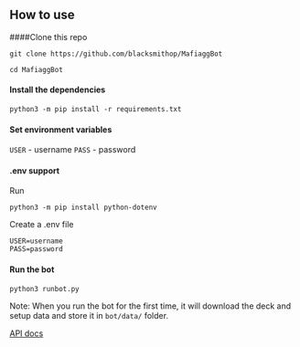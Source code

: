 ## How to use
####Clone this repo
```shell
git clone https://github.com/blacksmithop/MafiaggBot

cd MafiaggBot
```

#### Install the dependencies
```shell
python3 -m pip install -r requirements.txt
```
#### Set environment variables
`USER` - username
`PASS` - password
#### .env support
Run 
```
python3 -m pip install python-dotenv
```
Create a .env file
```
USER=username
PASS=password
```
#### Run the bot
```shell
python3 runbot.py
```
Note: When you run the bot for the first time,
it will download the deck and setup data
and store it in `bot/data/` folder.

[API docs](https://blacksmithop.github.io/mafiaggbot/)